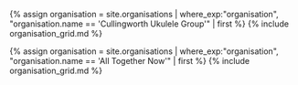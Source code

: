 {% assign organisation = site.organisations 
    | where_exp:"organisation", "organisation.name == 'Cullingworth Ukulele Group'"
    | first %}
{% include organisation_grid.md %}

{% assign organisation = site.organisations 
    | where_exp:"organisation", "organisation.name == 'All Together Now'"
    | first %}
{% include organisation_grid.md %}